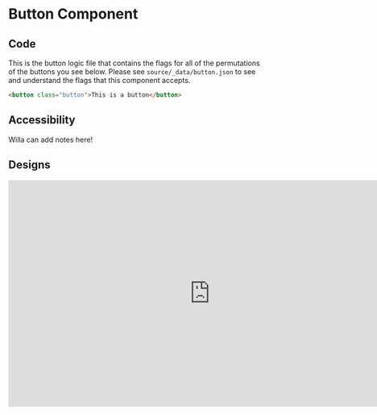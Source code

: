 # Button Component

## Code
This is the button logic file that contains the flags for all of the permutations of the buttons you see below. Please see `source/_data/button.json` to see and understand the flags that this component accepts.

```html
<button class="button">This is a button</button>
```

## Accessibility
Willa can add notes here!

## Designs
<iframe style="border: none;" width="800" height="450" src="https://www.figma.com/embed?embed_host=share&url=https%3A%2F%2Fwww.figma.com%2Ffile%2FqShodlfNCJHb8n03IFyApM%2FWorking-Component-Library%3Fnode-id%3D1275%253A1405" allowfullscreen></iframe>